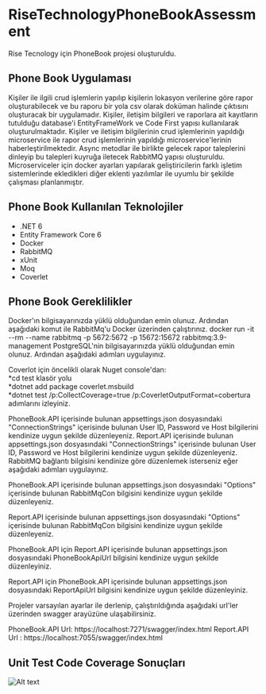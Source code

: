 # RiseTechnologyPhoneBookAssessment
Rise Tecnology için PhoneBook projesi oluşturuldu.
<h2>Phone Book Uygulaması</h2>
Kişiler ile ilgili crud işlemlerin yapılıp kişilerin lokasyon verilerine göre rapor oluşturabilecek ve bu raporu bir yola csv olarak doküman halinde çıktısını oluşturacak bir uygulamadır. Kişiler, iletişim bilgileri ve raporlara ait kayıtların tutulduğu database'i EntityFrameWork ve Code First yapısı kullanılarak oluşturulmaktadır. Kişiler ve iletişim bilgilerinin crud işlemlerinin yapıldığı microservice ile rapor crud işlemlerinin yapıldığı microservice'lerinin haberleştirilmektedir. Async metodlar ile birlikte gelecek rapor taleplerini dinleyip bu talepleri kuyruğa iletecek RabbitMQ yapısı oluşturuldu. Microserviceler için docker ayarları yapılarak geliştiricilerin farklı işletim sistemlerinde ekledikleri diğer eklenti yazılımlar ile uyumlu bir şekilde çalışması planlanmıştır. 
<h2>Phone Book Kullanılan Teknolojiler</h2>
<ul>
  <li>.NET 6</li>
  <li>Entity Framework Core 6</li>
  <li>Docker</li>
    <li>RabbitMQ</li>
    <li>xUnit</li>
    <li>Moq</li>
    <li>Coverlet</li>
</ul>  
<h2>Phone Book Gereklilikler</h2>
Docker'ın bilgisayarınızda yüklü olduğundan emin olunuz. Ardından aşağıdaki komut ile RabbitMq'u Docker üzerinden çalıştırınız.
docker run -it --rm --name rabbitmq -p 5672:5672 -p 15672:15672 rabbitmq:3.9-management
PostgreSQL'nin bilgisayarınızda yüklü olduğundan emin olunuz. Ardından aşağıdaki adımları uygulayınız.

Coverlot için öncelikli olarak Nuget console'dan:<br>
*cd test klasör yolu<br>
*dotnet add package coverlet.msbuild<br>
*dotnet test /p:CollectCoverage=true /p:CoverletOutputFormat=cobertura<br>
adımlarını izleyiniz.

PhoneBook.API içerisinde bulunan appsettings.json dosyasındaki "ConnectionStrings" içerisinde bulunan User ID, Password ve Host bilgilerini kendinize uygun şekilde düzenleyeniz.
Report.API içerisinde bulunan appsettings.json dosyasındaki "ConnectionStrings" içerisinde bulunan User ID, Password ve Host bilgilerini kendinize uygun şekilde düzenleyeniz.
RabbitMQ bağlantı bilgisini kendinize göre düzenlemek isterseniz eğer aşağıdaki adımları uygulayınız.

PhoneBook.API içerisinde bulunan appsettings.json dosyasındaki "Options" içerisinde bulunan RabbitMqCon bilgisini kendinize uygun şekilde düzenleyeniz.

Report.API içerisinde bulunan appsettings.json dosyasındaki "Options" içerisinde bulunan RabbitMqCon bilgisini kendinize uygun şekilde düzenleyeniz.

PhoneBook.API için Report.API içerisinde bulunan appsettings.json dosyasındaki PhoneBookApiUrl bilgisini kendinize uygun şekilde düzenleyiniz.

Report.API için PhoneBook.API içerisinde bulunan appsettings.json dosyasındaki ReportApiUrl bilgisini kendinize uygun şekilde düzenleyiniz.

Projeler varsayılan ayarlar ile derlenip, çalıştırıldığında aşağıdaki url'ler üzerinden swagger arayüzüne ulaşabilirsiniz.

PhoneBook.API Url: https://localhost:7271/swagger/index.html
Report.API Url   : https://localhost:7055/swagger/index.html

<h2>Unit Test Code Coverage Sonuçları</h2>
<img src="C:\Users\Gulsen\Desktop\unitTtestCoverage.PNG" alt="Alt text" title="Optional title">
